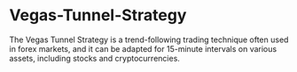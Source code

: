 # Vegas-Tunnel-Strategy
The Vegas Tunnel Strategy is a trend-following trading technique often used in forex markets, and it can be adapted for 15-minute intervals on various assets, including stocks and cryptocurrencies.
